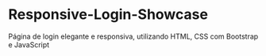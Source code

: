 # Responsive-Login-Showcase
Página de login elegante e responsiva, utilizando HTML, CSS com Bootstrap e JavaScript
